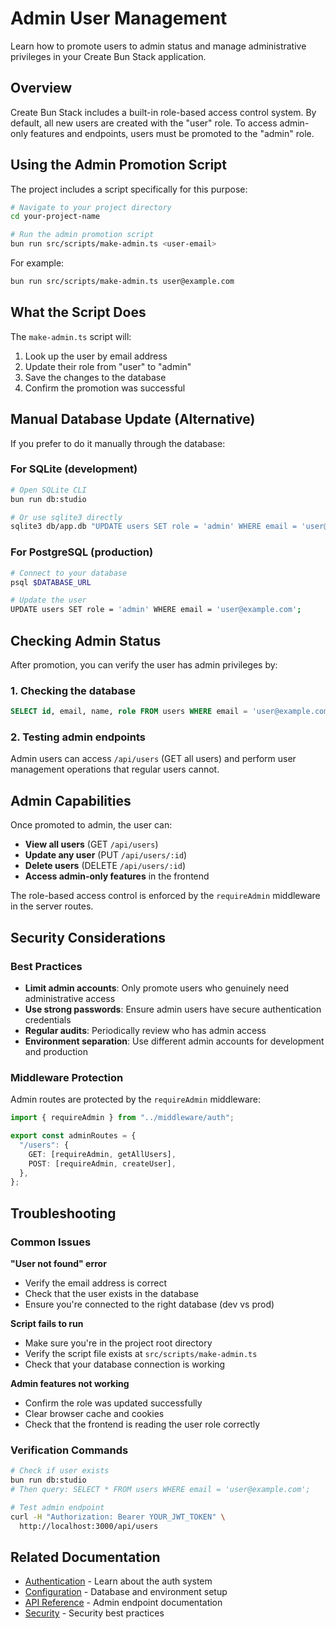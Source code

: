 # Admin User Management

Learn how to promote users to admin status and manage administrative privileges in your Create Bun Stack application.

## Overview

Create Bun Stack includes a built-in role-based access control system. By default, all new users are created with the "user" role. To access admin-only features and endpoints, users must be promoted to the "admin" role.

## Using the Admin Promotion Script

The project includes a script specifically for this purpose:

```bash
# Navigate to your project directory
cd your-project-name

# Run the admin promotion script
bun run src/scripts/make-admin.ts <user-email>
```

For example:

```bash
bun run src/scripts/make-admin.ts user@example.com
```

## What the Script Does

The `make-admin.ts` script will:

1. Look up the user by email address
2. Update their role from "user" to "admin"
3. Save the changes to the database
4. Confirm the promotion was successful

## Manual Database Update (Alternative)

If you prefer to do it manually through the database:

### For SQLite (development)

```bash
# Open SQLite CLI
bun run db:studio

# Or use sqlite3 directly
sqlite3 db/app.db "UPDATE users SET role = 'admin' WHERE email = 'user@example.com';"
```

### For PostgreSQL (production)

```bash
# Connect to your database
psql $DATABASE_URL

# Update the user
UPDATE users SET role = 'admin' WHERE email = 'user@example.com';
```

## Checking Admin Status

After promotion, you can verify the user has admin privileges by:

### 1. Checking the database

```sql
SELECT id, email, name, role FROM users WHERE email = 'user@example.com';
```

### 2. Testing admin endpoints

Admin users can access `/api/users` (GET all users) and perform user management operations that regular users cannot.

## Admin Capabilities

Once promoted to admin, the user can:

- **View all users** (GET `/api/users`)
- **Update any user** (PUT `/api/users/:id`)
- **Delete users** (DELETE `/api/users/:id`)
- **Access admin-only features** in the frontend

The role-based access control is enforced by the `requireAdmin` middleware in the server routes.

## Security Considerations

### Best Practices

- **Limit admin accounts**: Only promote users who genuinely need administrative access
- **Use strong passwords**: Ensure admin users have secure authentication credentials
- **Regular audits**: Periodically review who has admin access
- **Environment separation**: Use different admin accounts for development and production

### Middleware Protection

Admin routes are protected by the `requireAdmin` middleware:

```typescript
import { requireAdmin } from "../middleware/auth";

export const adminRoutes = {
  "/users": {
    GET: [requireAdmin, getAllUsers],
    POST: [requireAdmin, createUser],
  },
};
```

## Troubleshooting

### Common Issues

**"User not found" error**
- Verify the email address is correct
- Check that the user exists in the database
- Ensure you're connected to the right database (dev vs prod)

**Script fails to run**
- Make sure you're in the project root directory
- Verify the script file exists at `src/scripts/make-admin.ts`
- Check that your database connection is working

**Admin features not working**
- Confirm the role was updated successfully
- Clear browser cache and cookies
- Check that the frontend is reading the user role correctly

### Verification Commands

```bash
# Check if user exists
bun run db:studio
# Then query: SELECT * FROM users WHERE email = 'user@example.com';

# Test admin endpoint
curl -H "Authorization: Bearer YOUR_JWT_TOKEN" \
  http://localhost:3000/api/users
```

## Related Documentation

- [Authentication](/docs/features/authentication) - Learn about the auth system
- [Configuration](/docs/guide/configuration) - Database and environment setup
- [API Reference](/docs/api/server-api) - Admin endpoint documentation
- [Security](/docs/features/security) - Security best practices
